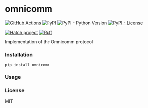 # omnicomm

[![GitHub Actions](https://github.com/pikhovkin/omnicomm/workflows/build/badge.svg)](https://github.com/pikhovkin/omnicomm/actions)
[![PyPI](https://img.shields.io/pypi/v/omnicomm.svg)](https://pypi.org/project/omnicomm/)
![PyPI - Python Version](https://img.shields.io/pypi/pyversions/omnicomm.svg)
[![PyPI - License](https://img.shields.io/pypi/l/omnicomm.svg)](./LICENSE)

[![Hatch project](https://img.shields.io/badge/%F0%9F%A5%9A-Hatch-4051b5.svg)](https://github.com/pypa/hatch)
[![Ruff](https://img.shields.io/endpoint?url=https://raw.githubusercontent.com/astral-sh/ruff/main/assets/badge/v2.json)](https://github.com/astral-sh/ruff)

Implementation of the Omnicomm protocol

### Installation

    pip install omnicomm

### Usage


### License

MIT
